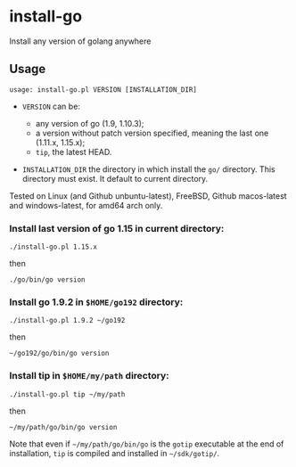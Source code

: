 # install-go

Install any version of golang anywhere

## Usage

```
usage: install-go.pl VERSION [INSTALLATION_DIR]
```

- `VERSION` can be:
  - any version of go (1.9, 1.10.3);
  - a version without patch version specified, meaning the last one
    (1.11.x, 1.15.x);
  - `tip`, the latest HEAD.

- `INSTALLATION_DIR` the directory in which install the `go/`
  directory. This directory must exist. It default to current
  directory.

Tested on Linux (and Github unbuntu-latest), FreeBSD, Github
macos-latest and windows-latest, for amd64 arch only.


### Install last version of go 1.15 in current directory:

```
./install-go.pl 1.15.x
```

then

```
./go/bin/go version
```


### Install go 1.9.2 in `$HOME/go192` directory:

```
./install-go.pl 1.9.2 ~/go192
```

then

```
~/go192/go/bin/go version
```

### Install tip in `$HOME/my/path` directory:

```
./install-go.pl tip ~/my/path
```

then

```
~/my/path/go/bin/go version
```

Note that even if `~/my/path/go/bin/go` is the `gotip` executable at
the end of installation, `tip` is compiled and installed in `~/sdk/gotip/`.
